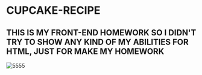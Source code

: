 # CUPCAKE-RECIPE
## THIS IS MY FRONT-END HOMEWORK SO I DIDN'T TRY TO SHOW ANY KIND OF MY ABILITIES FOR HTML, JUST FOR MAKE MY HOMEWORK

![5555](https://user-images.githubusercontent.com/109916927/182226306-374fa3fd-4cf1-40fd-b64d-19a26a5318e2.png)
